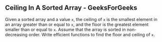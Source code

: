 ## Ceiling In A Sorted Array - GeeksForGeeks

Given a sorted array and a value <code>x</code>, the ceiling of <code>x</code> is the smallest element in an array greater than or equal to <code>x</code>, and the floor is the greatest element smaller than or equal to <code>x</code>. Assume that the array is sorted in non-decreasing order. Write efficient functions to find the floor and ceiling of <code>x</code>. 